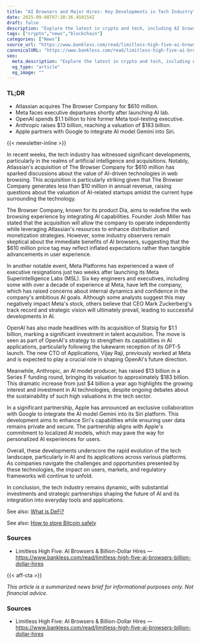 ```yaml
---
title: "AI Browsers and Major Hires: Key Developments in Tech Industry"
date: 2025-09-08T07:20:36.450154Z
draft: false
description: "Explore the latest in crypto and tech, including AI browser acquisitions and significant hires in major companies."
tags: ["crypto","news","blockchain"]
categories: ["News"]
source_url: "https://www.bankless.com/read/limitless-high-five-ai-browsers-billion-dollar-hires"
canonicalURL: "https://www.bankless.com/read/limitless-high-five-ai-browsers-billion-dollar-hires"
seo:
  meta_description: "Explore the latest in crypto and tech, including AI browser acquisitions and significant hires in major companies."
  og_type: "article"
  og_image: ""
---
```


### TL;DR
- Atlassian acquires The Browser Company for $610 million.
- Meta faces executive departures shortly after launching AI lab.
- OpenAI spends $1.1 billion to hire former Meta tool-testing executive.
- Anthropic raises $13 billion, reaching a valuation of $183 billion.
- Apple partners with Google to integrate AI model Gemini into Siri.

{{< newsletter-inline >}}

In recent weeks, the tech industry has witnessed significant developments, particularly in the realms of artificial intelligence and acquisitions. Notably, Atlassian's acquisition of The Browser Company for $610 million has sparked discussions about the value of AI-driven technologies in web browsing. This acquisition is particularly striking given that The Browser Company generates less than $10 million in annual revenue, raising questions about the valuation of AI-related startups amidst the current hype surrounding the technology.

The Browser Company, known for its product Dia, aims to redefine the web browsing experience by integrating AI capabilities. Founder Josh Miller has stated that the acquisition will allow the company to operate independently while leveraging Atlassian's resources to enhance distribution and monetization strategies. However, some industry observers remain skeptical about the immediate benefits of AI browsers, suggesting that the $610 million price tag may reflect inflated expectations rather than tangible advancements in user experience.

In another notable event, Meta Platforms has experienced a wave of executive resignations just two weeks after launching its Meta Superintelligence Labs (MSL). Six key engineers and executives, including some with over a decade of experience at Meta, have left the company, which has raised concerns about internal dynamics and confidence in the company's ambitious AI goals. Although some analysts suggest this may negatively impact Meta's stock, others believe that CEO Mark Zuckerberg's track record and strategic vision will ultimately prevail, leading to successful developments in AI.

OpenAI has also made headlines with its acquisition of Statsig for $1.1 billion, marking a significant investment in talent acquisition. The move is seen as part of OpenAI's strategy to strengthen its capabilities in AI applications, particularly following the lukewarm reception of its GPT-5 launch. The new CTO of Applications, Vijay Raji, previously worked at Meta and is expected to play a crucial role in shaping OpenAI's future direction.

Meanwhile, Anthropic, an AI model producer, has raised $13 billion in a Series F funding round, bringing its valuation to approximately $183 billion. This dramatic increase from just $4 billion a year ago highlights the growing interest and investment in AI technologies, despite ongoing debates about the sustainability of such high valuations in the tech sector.

In a significant partnership, Apple has announced an exclusive collaboration with Google to integrate the AI model Gemini into its Siri platform. This development aims to enhance Siri's capabilities while ensuring user data remains private and secure. The partnership aligns with Apple's commitment to localized AI models, which may pave the way for personalized AI experiences for users.

Overall, these developments underscore the rapid evolution of the tech landscape, particularly in AI and its applications across various platforms. As companies navigate the challenges and opportunities presented by these technologies, the impact on users, markets, and regulatory frameworks will continue to unfold.

In conclusion, the tech industry remains dynamic, with substantial investments and strategic partnerships shaping the future of AI and its integration into everyday tools and applications.

See also: [What is DeFi?](/pages/what-is-defi/)

See also: [How to store Bitcoin safely](/pages/how-to-store-bitcoin-safely/)

### Sources
- Limitless High Five: AI Browsers & Billion-Dollar Hires — https://www.bankless.com/read/limitless-high-five-ai-browsers-billion-dollar-hires

{{< aff-cta >}}

_This article is a summarized news brief for informational purposes only. Not financial advice._

### Sources
- Limitless High Five: AI Browsers & Billion-Dollar Hires — https://www.bankless.com/read/limitless-high-five-ai-browsers-billion-dollar-hires

